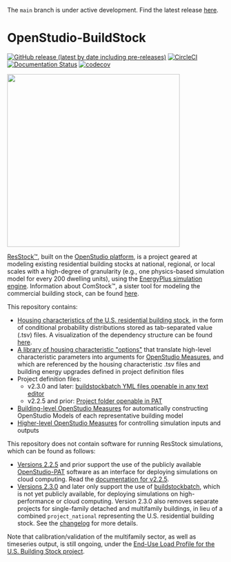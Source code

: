 The `main` branch is under active development. Find the latest release [here](https://github.com/NREL/OpenStudio-BuildStock/releases).

OpenStudio-BuildStock
===================

[![GitHub release (latest by date including pre-releases)](https://img.shields.io/github/v/release/NREL/OpenStudio-BuildStock?include_prereleases)](https://github.com/NREL/OpenStudio-BuildStock/releases)
[![CircleCI](https://circleci.com/gh/NREL/OpenStudio-BuildStock.svg?style=shield)](https://circleci.com/gh/NREL/OpenStudio-BuildStock)
[![Documentation Status](https://readthedocs.org/projects/resstock/badge/?version=latest)](https://resstock.readthedocs.io/en/latest/?badge=latest)
[![codecov](https://codecov.io/gh/NREL/OpenStudio-BuildStock/branch/master/graph/badge.svg)](https://codecov.io/gh/NREL/OpenStudio-BuildStock)

<img src="https://user-images.githubusercontent.com/1276021/85608250-1ff46b80-b612-11ea-903e-4ced367e5940.jpg" width="400">

[ResStock™](https://www.nrel.gov/buildings/resstock.html), built on the [OpenStudio platform](http://openstudio.net), is a project geared at modeling existing residential building stocks at national, regional, or local scales with a high-degree of granularity (e.g., one physics-based simulation model for every 200 dwelling units), using the [EnergyPlus simulation engine](http://energyplus.net). Information about ComStock™, a sister tool for modeling the commercial building stock, can be found [here](https://www.nrel.gov/buildings/comstock.html). 

This repository contains:

- [Housing characteristics of the U.S. residential building stock](https://github.com/NREL/OpenStudio-BuildStock/tree/master/project_national/housing_characteristics), in the form of conditional probability distributions stored as tab-separated value (.tsv) files. A visualization of the dependency structure can be found [here](https://htmlpreview.github.io/?https://github.com/NREL/OpenStudio-BuildStock/blob/master/project_national/util/dependency_wheel/dep_wheel.html).
- [A library of housing characteristic "options"](https://github.com/NREL/OpenStudio-BuildStock/blob/master/resources/options_lookup.tsv) that translate high-level characteristic parameters into arguments for [OpenStudio Measures](https://github.com/NREL/OpenStudio-BuildStock/tree/master/resources/measures), and which are referenced by the housing characteristic .tsv files and building energy upgrades defined in project definition files
- Project definition files:
  - v2.3.0 and later: [buildstockbatch YML files openable in any text editor](https://github.com/NREL/OpenStudio-BuildStock/blob/master/project_national/national.yml)
  - v2.2.5 and prior: [Project folder openable in PAT](https://github.com/NREL/OpenStudio-BuildStock/tree/v2.2.5/project_singlefamilydetached)
- [Building-level OpenStudio Measures](https://github.com/NREL/OpenStudio-BuildStock/tree/master/resources/measures) for automatically constructing OpenStudio Models of each representative building model
- [Higher-level OpenStudio Measures](https://github.com/NREL/OpenStudio-BuildStock/tree/master/measures) for controlling simulation inputs and outputs

This repository does not contain software for running ResStock simulations, which can be found as follows:

 - [Versions 2.2.5](https://github.com/NREL/OpenStudio-BuildStock/releases/tag/v2.2.5) and prior support the use of the publicly available [OpenStudio-PAT](https://github.com/NREL/OpenStudio-PAT) software as an interface for deploying simulations on cloud computing. Read the [documentation for v2.2.5](https://resstock.readthedocs.io/en/v2.2.5/).
 - [Versions 2.3.0](https://github.com/NREL/OpenStudio-BuildStock/releases/tag/untagged-af060c990f21d5ca539f) and later only support the use of [buildstockbatch](https://github.com/NREL/buildstockbatch), which is not yet publicly available, for deploying simulations on high-performance or cloud computing. Version 2.3.0 also removes separate projects for single-family detached and multifamily buildings, in lieu of a combined `project_national` representing the U.S. residential building stock. See the [changelog](https://github.com/NREL/OpenStudio-BuildStock/blob/master/CHANGELOG.md) for more details. 

Note that calibration/validation of the multifamily sector, as well as timeseries output, is still ongoing, under the [End-Use Load Profile for the U.S. Building Stock project](https://www.nrel.gov/buildings/end-use-load-profiles.html).

